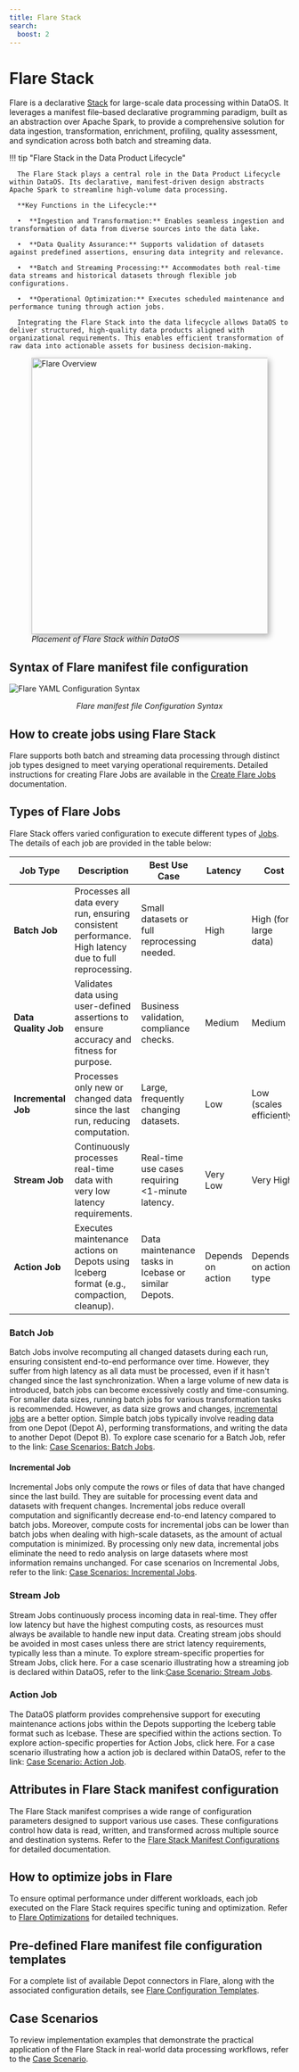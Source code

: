 ```yaml
---
title: Flare Stack
search:
  boost: 2
---
```


# Flare Stack

Flare is a declarative [Stack](/resources/stacks/) for large-scale data processing within DataOS. It leverages a manifest file–based declarative programming paradigm, built as an abstraction over Apache Spark, to provide a comprehensive solution for data ingestion, transformation, enrichment, profiling, quality assessment, and syndication across both batch and streaming data.


!!! tip "Flare Stack in the Data Product Lifecycle"

      The Flare Stack plays a central role in the Data Product Lifecycle within DataOS. Its declarative, manifest-driven design abstracts Apache Spark to streamline high-volume data processing.

      **Key Functions in the Lifecycle:**

      •  **Ingestion and Transformation:** Enables seamless ingestion and transformation of data from diverse sources into the data lake.

      •  **Data Quality Assurance:** Supports validation of datasets against predefined assertions, ensuring data integrity and relevance.

      •  **Batch and Streaming Processing:** Accommodates both real-time data streams and historical datasets through flexible job configurations.

      •  **Operational Optimization:** Executes scheduled maintenance and performance tuning through action jobs.

      Integrating the Flare Stack into the data lifecycle allows DataOS to deliver structured, high-quality data products aligned with organizational requirements. This enables efficient transformation of raw data into actionable assets for business decision-making.


<figure>
  <img src="/resources/stacks/flare/flare_overview.png" alt="Flare Overview" style="width:31rem; box-shadow: 4px 4px 10px rgba(0, 0, 0, 0.3);" />
  <figcaption><i>Placement of Flare Stack within DataOS</i></figcaption>
</figure>


## Syntax of Flare manifest file configuration

![Flare YAML Configuration Syntax](/resources/stacks/flare/flare_syntax.png)
<center><i>Flare manifest file Configuration Syntax</i></center>

## How to create jobs using Flare Stack

Flare supports both batch and streaming data processing through distinct job types designed to meet varying operational requirements. Detailed instructions for creating Flare Jobs are available in the [Create Flare Jobs](/resources/stacks/flare/creating_flare_jobs/) documentation.


## Types of Flare Jobs

Flare Stack offers varied configuration to execute different types of [Jobs](/resources/workflow/#configure-the-job-specific-section). The details of each job are provided in the table below:


| **Job Type**       | **Description**                                                                                                                                     | **Best Use Case**                                                                 | **Latency**         | **Cost**               |
|--------------------|-----------------------------------------------------------------------------------------------------------------------------------------------------|------------------------------------------------------------------------------------|----------------------|------------------------|
| **Batch Job**      | Processes all data every run, ensuring consistent performance. High latency due to full reprocessing.                                               | Small datasets or full reprocessing needed.                                        | High                 | High (for large data)   |
| **Data Quality Job** | Validates data using user-defined assertions to ensure accuracy and fitness for purpose.                                                          | Business validation, compliance checks.                                            | Medium               | Medium                  |
| **Incremental Job**| Processes only new or changed data since the last run, reducing computation.                                                                       | Large, frequently changing datasets.                                               | Low                  | Low (scales efficiently) |
| **Stream Job**     | Continuously processes real-time data with very low latency requirements.                                                                          | Real-time use cases requiring <1-minute latency.                                   | Very Low             | Very High               |
| **Action Job**     | Executes maintenance actions on Depots using Iceberg format (e.g., compaction, cleanup).                                                           | Data maintenance tasks in Icebase or similar Depots.                              | Depends on action     | Depends on action type  |



### **Batch Job**

Batch Jobs involve recomputing all changed datasets during each run, ensuring consistent end-to-end performance over time. However, they suffer from high latency as all data must be processed, even if it hasn't changed since the last synchronization. When a large volume of new data is introduced, batch jobs can become excessively costly and time-consuming. For smaller data sizes, running batch jobs for various transformation tasks is recommended. However, as data size grows and changes, [incremental jobs](#incremental-job) are a better option. Simple batch jobs typically involve reading data from one Depot (Depot A), performing transformations, and writing the data to another Depot (Depot B). To explore case scenario for a Batch Job, refer to the link: [Case Scenarios: Batch Jobs](/resources/stacks/flare/case_scenario/#batch-jobs).

<!-- Apart from regular batch jobs, there are three specialized types of batch jobs designed for specific scenarios: [Data Profiling Jobs](#data-profiling-job), [Data Quality Jobs](#data-quality-job), and [Incremental Jobs](#incremental-job).

#### **Data Profiling Job**

Data Profiling Jobs assess the validity and structure of datasets. These jobs examine source data to determine accuracy, completeness, and validity, providing summaries and insights about the data. Accurate and complete data is essential for making informed decisions based on the available data. Data Profiling Jobs enable you to analyze the structure, content, and relationships within the data, uncovering inconsistencies, and anomalies to achieve higher data quality.
To learn more about creating Data Profiling Jobs, refer to the link: [Case Scenarios: Data Profiling Jobs](/resources/stacks/flare/case_scenario/#data-profiling-job). -->
<!-- 
**Fingerprinting**

Initiating a data profiling job for a dataset automatically triggers the fingerprinting process.

Fingerprinting primarily addresses the data classification challenge, aiming to categorize the columns of a table into a predefined categories. Fingerprinting analyzes data columns to detect distinctive patterns or signatures within the data. By examining the data values in a column, it can identify what type of data is there and determine what business terms or labels can be attached to this data. These labels or tags are valuable for enhancing discoverability and enabling effective governance.

To learn more about classification process, refer to [Fingerprinting in DataOS](/resources/stacks/flare/case_scenario/fingerprinting/).

DataOS conducts fingerprinting and stores the classification information for the dataset in Metis DB, which can be accessed through the Metis UI. To learn more, refer to [Fingerprinting Information on Metis UI](/interfaces/metis/navigating_metis_ui_how_to_guide/#how-to-get-fingerprinting-information).

#### **Data Quality Job**

DataOS allows users to define their data quality expectations and discover data shortcomings for the success of data-driven operations. It uses the Flare stack that provides a set of tools and functions for data quality analysis and validation. Flare provides assertions, which are business-specific validation rules, to test and evaluate the quality of specific datasets if they are appropriate for the intended purpose.

Data Quality Jobs measure and ensure data quality based on these assertions. For more information on defining assertions and their properties, refer to [Performing Business Validation Checks with Assertions](/resources/stacks/flare/assertions_case_scenario/). -->

#### **Incremental Job**

Incremental Jobs only compute the rows or files of data that have changed since the last build. They are suitable for processing event data and datasets with frequent changes. Incremental jobs reduce overall computation and significantly decrease end-to-end latency compared to batch jobs. Moreover, compute costs for incremental jobs can be lower than batch jobs when dealing with high-scale datasets, as the amount of actual computation is minimized. By processing only new data, incremental jobs eliminate the need to redo analysis on large datasets where most information remains unchanged. For case scenarios on Incremental Jobs, refer to the link: [Case Scenarios: Incremental Jobs](/resources/stacks/flare/case_scenario/#incremental-jobs).

### **Stream Job**

Stream Jobs continuously process incoming data in real-time. They offer low latency but have the highest computing costs, as resources must always be available to handle new input data. Creating stream jobs should be avoided in most cases unless there are strict latency requirements, typically less than a minute. To explore stream-specific properties for Stream Jobs, click here. For a case scenario illustrating how a streaming job is declared within DataOS, refer to the link:[Case Scenario: Stream Jobs](/resources/stacks/flare/case_scenario/#stream-jobs).

### **Action Job**

The DataOS platform provides comprehensive support for executing maintenance actions jobs within the Depots supporting the Iceberg table format such as Icebase. These are specified within the actions section. To explore action-specific properties for Action Jobs, click here. For a case scenario illustrating how a action job is declared within DataOS, refer to the link: [Case Scenario: Action Job](/resources/stacks/flare/case_scenario/#flare-actions).

<!-- | Flare Job Type  | Description                                                                                                            |
|-----------------|------------------------------------------------------------------------------------------------------------------------|
| [Batch Job](/resources/stacks/flare/job_types#batch-job)       | Recomputes all changed datasets on each run, providing consistent performance. Has high latency and is suitable for smaller data sizes.                                              |
| [Data Profiling Job](/resources/stacks/flare/job_types#data-profiling-job) | Assesses data quality and structure, examining source data for accuracy, completeness, and validity.                    |
| [Data Quality Job](/resources/stacks/flare/job_types#data-quality-job) | Evaluates data quality based on business-specific validation rules (assertions).                                                      |
| [Incremental Job](/resources/stacks/flare/job_types#incremental-job) | Computes only the changed rows or files of data since the last build, reducing overall computation and latency.        |
| [Stream Job](/resources/stacks/flare/job_types#stream-job)      | Processes new data continuously with low latency, but incurs high computing costs and requires constant resource availability. |
| [Action Job](/resources/stacks/flare/job_types#action-job)      | Performs maintenance actions on data stored in Iceberg format in any depot (including Icebase) | 



Further information regarding Flare Jobs can be accessed [here](/resources/stacks/flare/job_types) -->



## Attributes in Flare Stack manifest configuration

The Flare Stack manifest comprises a wide range of configuration parameters designed to support various use cases. These configurations control how data is read, written, and transformed across multiple source and destination systems. Refer to the [Flare Stack Manifest Configurations](/resources/stacks/flare/configurations/) for detailed documentation.


<!-- ## Flare functions

- [Flare functions](/resources/stacks/flare/functions/list/) 


 ## How to test Flare Jobs

Before deploying your logic into production, thorough testing is crucial. Flare Standalone provides a powerful and reliable testing interface, allowing you to test your Flare Jobs locally on your system. It helps identify and address potential issues before deployment. Further information regarding Flare Standalone can be accessed by clicking the link below.

[Flare Standalone](/resources/stacks/flare/standalone/) -->

## How to optimize jobs in Flare

To ensure optimal performance under different workloads, each job executed on the Flare Stack requires specific tuning and optimization. Refer to [Flare Optimizations](/resources/stacks/flare/optimizations/) for detailed techniques.


## Pre-defined Flare manifest file configuration templates

For a complete list of available Depot connectors in Flare, along with the associated configuration details, see [Flare Configuration Templates](/resources/stacks/flare/configuration_templates/).


## Case Scenarios

To review implementation examples that demonstrate the practical application of the Flare Stack in real-world data processing workflows, refer to the [Case Scenario](/resources/stacks/flare/case_scenario/).








